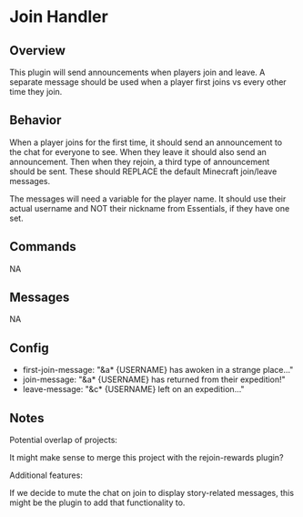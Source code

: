 # Join Handler

## Overview

This plugin will send announcements when players join and leave. A separate message should be used when a player first joins vs every other time they join.

## Behavior

When a player joins for the first time, it should send an announcement to the chat for everyone to see. When they leave it should also send an announcement. Then when they rejoin, a third type of announcement should be sent. These should REPLACE the default Minecraft join/leave messages.

The messages will need a variable for the player name. It should use their actual username and NOT their nickname from Essentials, if they have one set.

## Commands

NA

## Messages

NA

## Config

- first-join-message: "&a* {USERNAME} has awoken in a strange place..."
- join-message: "&a* {USERNAME} has returned from their expedition!"
- leave-message: "&c* {USERNAME} left on an expedition..."

## Notes

Potential overlap of projects:

It might make sense to merge this project with the rejoin-rewards plugin?

Additional features:

If we decide to mute the chat on join to display story-related messages, this might be the plugin to add that functionality to.